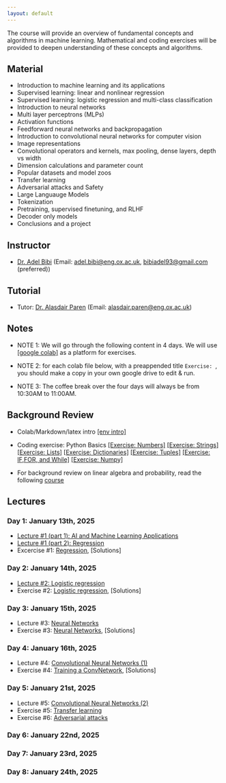 ```yaml
---
layout: default
---
```


The course will provide an overview of fundamental concepts and algorithms in machine learning. Mathematical and coding exercises will be provided to deepen understanding of these concepts and algorithms.

## Material

* Introduction to machine learning and its applications
* Supervised learning: linear and nonlinear regression
* Supervised learning: logistic regression and multi-class classification 
* Introduction to neural networks
* Multi layer perceptrons (MLPs)
* Activation functions
* Feedforward neural networks and backpropagation
* Introduction to convolutional neural networks for computer vision
* Image representations
* Convolutional operators and kernels, max pooling, dense layers, depth vs width
* Dimension calculations and parameter count
* Popular datasets and model zoos
* Transfer learning
* Adversarial attacks and Safety
* Large Languauge Models
* Tokenization
* Pretraining, supervised finetuning, and RLHF
* Decoder only models
* Conclusions and a project

## Instructor
* [Dr. Adel Bibi](www.adelbibi.com) (Email: adel.bibi@eng.ox.ac.uk, bibiadel93@gmail.com (preferred))

## Tutorial
* Tutor: [Dr. Alasdair Paren](https://www.linkedin.com/in/alasdair-paren-a66b88113/?originalSubdomain=uk) (Email: alasdair.paren@eng.ox.ac.uk)

##  Notes

* NOTE 1: We will go through the following content in 4 days. We will use [[google colab]](https://colab.research.google.com/) as a platform for exercises.

* NOTE 2: for each colab file below, with a preappended title ``Exercise: ``, you should make a copy in your own google drive to edit & run.

* NOTE 3: The coffee break over the four days will always be from 10:30AM to 11:00AM.


## Background Review

* Colab/Markdown/latex intro [[env intro]](https://colab.research.google.com/drive/1DHVIdXVouXhQmnusmR-JLGBqT2_TsxCF?usp=sharing)

* Coding exercise: Python Basics [[Exercise: Numbers]](https://drive.google.com/file/d/1Dvi52KRhzs3DPfKk2S8xOoD-8Qkw_cWc/view?usp=sharing) [[Exercise: Strings]](https://drive.google.com/file/d/1W60mjg8OamaEcJUOwUSqHw-9sGsuEoRs/view?usp=sharing) [[Exercise: Lists]](https://drive.google.com/file/d/1rGgZ7PLKJlAOYCdfQYuGNum6XpLxsDJe/view?usp=sharing) [[Exercise: Dictionaries]](https://drive.google.com/file/d/1n3lnSxw95qQPgEBuETAcbBuzvP4q3AVi/view?usp=sharing) [[Exercise: Tuples]](https://drive.google.com/file/d/1ueSkcihb4pFvfO04-FUpQQLVvbklxfiA/view?usp=sharing) [[Exercise: IF,FOR, and While]](https://drive.google.com/file/d/1T9GW2bi8Tfm81-sFOt4oGS8DXyb2aJTV/view?usp=sharing) [[Exercise: Numpy]](https://drive.google.com/file/d/1ZPevA5ebIkOpRXENtGdP1QIfpLMgOy2Y/view?usp=sharing)

* For background review on linear algebra and probability, read the following [course](https://github.com/Rabbia-Hassan/Mathematics-for-Machine-Learning-and-Data-Science-Specialization-by-DeepLearning.AI)


## Lectures
### Day 1: January 13th, 2025
* [Lecture #1 (part 1): AI and Machine Learning Applications](https://docs.google.com/presentation/d/16BPOblC_rsZ63KKaONjh4sWHZofM6KIk/edit?usp=sharing&ouid=102364519369546893633&rtpof=true&sd=true)
* [Lecture #1 (part 2): Regression](https://drive.google.com/file/d/19G10uGN-lovCgKEJu7Nw7GmtbmzufsnD/view?usp=sharing)
* Excercise #1: [Regression](https://drive.google.com/file/d/1LhyYDZJFx_XnnOshIDM440KpCW0O2ss5/view?usp=sharing), [Solutions]
<!-- 
https://drive.google.com/file/d/17f8VIPAKd1yggilQlRqaqwKKw4TgTT0L/view?usp=sharing
-->

### Day 2: January 14th, 2025
* [Lecture #2: Logistic regression](https://drive.google.com/file/d/1etcfSHJQQ-S1-OG__cApkc2dmJlu6fa2/view?usp=sharing)
* Exercise #2: [Logistic regression](https://colab.research.google.com/drive/1LN_bDbrTaUx_OVCFdsJLJgSbwo5AZbOx?usp=sharing), [Solutions]
<!--
(https://drive.google.com/file/d/1M-ew-r4VYyQxqfG80Fn4SeroENTirVVd/view?usp=sharing)
-->

### Day 3: January 15th, 2025
* Lecture #3: [Neural Networks](https://drive.google.com/file/d/1Pm4sIO0KeLwQ7dayNNJl8i9oZnlgcEyp/view?usp=sharing)
* Exercise #3: [Neural Networks](https://drive.google.com/file/d/193O-DetZNEzCS71Vyd4rJRB_QX99_J0j/view?usp=sharing), [Solutions]
<!--
(https://drive.google.com/file/d/1M-ew-r4VYyQxqfG80Fn4SeroENTirVVd/view?usp=sharing)
-->

### Day 4: January 16th, 2025
* Lecture #4: [Convolutional Neural Networks (1)](https://drive.google.com/file/d/1J6NWWfWpyTwA3zi--bQAk60vCYeXIrtG/view?usp=sharing)
* Exercise #4: [Training a ConvNetwork](https://drive.google.com/file/d/1VRaL0Fk0-UJz767greK97zc0-K-3nb0T/view?usp=sharing), [Solutions]
<!--
(https://drive.google.com/file/d/1iOJGqpXIqvJZWwJKSNUYkaFR1TP75k5n/view?usp=sharing)
-->

### Day 5: January 21st, 2025
* Lecture #5: [Convolutional Neural Networks (2)](https://drive.google.com/file/d/1i88KjdHF0ydljX8K-2AXP1NNuQeK2ugA/view?usp=sharing)
* Exercise #5: [Transfer learning](https://drive.google.com/file/d/15_f_06WwGXxRAu5X7RC9J13ubnUSSPYw/view?usp=sharing)
* Exercise #6: [Adversarial attacks](https://drive.google.com/file/d/1CMft1ZJQ0XHh8RIfO4AbA0Vapcnt5eTJ/view?usp=sharing)

### Day 6: January 22nd, 2025

### Day 7: January 23rd, 2025

### Day 8: January 24th, 2025




<!-- 
### Day 7: August 22nd, 2024
* Lecture #5: [LLM part 1](xx)

### Day 8: August 22nd, 2024
* Lecture #5: [LLM part 2](xx)


## Acknowledgments

Thanks to [Hasan Hammoud](https://hasanhammoud.com/) for the help in preparing some exercises.
-->

